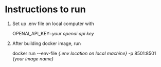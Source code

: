 # Instructions to run

1. Set up .env file on local computer with
    
    OPENAI_API_KEY=_your openai api key_

2. After building docker image, run 

    docker run --env-file _{.env location on local machine}_ -p 8501:8501 _{your image name}_